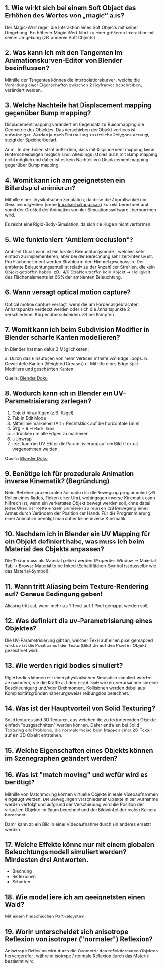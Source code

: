 ## 1. Wie wirkt sich bei einem Soft Object das Erhöhen des Wertes von „magic“ aus?

Der Magic-Wert regelt die Interaktion eines Soft Objects mit seiner Umgebung. Ein höherer Magic-Wert führt zu einer größeren Interaktion mit seiner Umgebung (zB. anderen Soft Objects)

## 2. Was kann ich mit den Tangenten im Animationskurven-Editor von Blender beeinflussen?

Mithilfe der Tangenten können die Interpolationskurven, welche die Verändung einer Eigenschaften zwischen 2 Keyframes beschreiben, verändert werden.

## 3. Welche Nachteile hat Displacement mapping gegenüber Bump mapping?

Displacement mapping varändert im Gegensatz zu Bumpmapping die Geometrie des Objektes. Das Verschieben der Objekt-vertices ist aufwändiger. Werden je nach Eintstellung zusätzliche Polygone erzeugt, steigt der Speicherbedarf.

Anm.: In den Folien steht außerdem, dass mit Displacement mapping keine Hinterscheidungen möglich sind. Allerdings ist dies auch mit Bump mapping nicht möglich und daher ist es kein Nachteil von Displacement mapping gegenüber Bump mapping.

## 4. Womit kann ich am geeignetsten ein Billardspiel animieren?

Mithilfe einer physikalischen Simulation, da diese die Abprallwinkel und Geschwindigkeiten (siehe [Impulserhaltungssatz](https://de.wikipedia.org/wiki/Impulserhaltungssatz)) korrekt berechnet und somit der Großteil der Animation von der Simulationssoftware übernommen wird.

Es reicht eine Rigid-Body-Simulation, da sich die Kugeln nicht verformen.

## 5. Wie funktioniert "Ambient Occlusion"?

Ambient Occulusion ist ein lokales Beleuchtungsmodell, welches sehr einfach zu implementieren, aber bei der Berechnung sehr zeit-intensiv ist. Pro Flächenelement werden Strahlen in den Himmel geschossen. Der ambiente Beleuchtungsanteil ist relativ zu der Anzahl der Strahlen, die kein Objekt getroffen haben. zB.: 4/6 Strahlen treffen kein Objekt => Helligkeit des Flächenelements ist 66% der ambienten Beleuchtung.

## 6. Wann versagt optical motion capture?

Optical motion capture versagt, wenn die am Körper angebrachten Anhaltspunkte verdeckt werden oder sich die Anhaltspunkte 2 verschiedener Körper überschneiden. zB bei Kämpfen

## 7. Womit kann ich beim Subdivision Modifier in Blender scharfe Kanten modellieren?

In Blender hat man dafür 3 Möglichkeiten:

a. Durch das Hinzufügen von mehr Vertices mithilfe von Edge Loops.
b. Gewichtete Kanten (Weighted Creases)
c. Mithilfe eines Edge Split-Modifiers und geschärften Kanten.

Quelle: [Blender Doku](https://de.wikibooks.org/wiki/Blender_Dokumentation:_Gesch%C3%A4rfte_Kanten_beim_Arbeiten_mit_Subdivision_Surfaces)

## 8. Wodurch kann ich in Blender ein UV-Parametrisierung zerlegen?

1. Objekt hinzufügen (z.B. Kugel)
2. Tab in Edit Mode
3. Mittellinie markieren (Alt + Rechtsklick auf die horizontale Linie)
4. Strg + e => ``Mark Seam``
5. ``a`` drücken um alle Edges zu markieren
6. ``u`` Unwrap
7. jetzt kann im UV Editor die Paramtrisierung auf ein Bild (Textur) vorgenommen werden.

Quelle: [Blender Doku](https://de.wikibooks.org/wiki/Blender_Dokumentation:_UV-Mapping)

## 9. Benötige ich für prozedurale Animation inverse Kinematik? (Begründung)

Nein. Bei einer prozeduralen Animation ist die Bewegung programmiert (zB Rollen eines Rades, Ticken einer Uhr), wohingegen inverse Kinematik dann hilfreich ist, wenn ein verkettetes Objekt bewegt werden soll, ohne dabei jedes Glied der Kette einzeln animieren zu müssen (zB Bewegung eines Armes durch Verändern der Position der Hand). Für die Programmierung einer Animation benötigt man daher keine inverse Kinematik.

## 10. Nachdem ich in Blender ein UV Mapping für ein Objekt definiert habe, was muss ich beim Material des Objekts anpassen?

Die Textur muss als Material gelinkt werden (Properties Window -> Material Tab -> Browse Material to be linked {Schaltflächen-Symbol ist dasselbe wie das Material-Symbol})

## 11. Wann tritt Aliasing beim Texture-Rendering auf? Genaue Bedingung geben!

Aliasing tritt auf, wenn mehr als 1 Texel auf 1 Pixel gemappt werden soll.

## 12. Was definiert die uv-Parametrisierung eines Objektes?

Die UV-Parametrisierung gibt an, welcher Texel auf einen pixel gemapped wird.
uv ist die Position auf der Textur(Bild) die auf den Pixel im Objekt gezeichnet wird.

## 13. Wie werden rigid bodies simuliert?

Rigid bodies können mit einer physikalischen Simulation simuliert werden. Je nachdem, wie die Kräfte auf den ``rigid body`` wirken, verursachen sie eine Beschleunigung und/oder Drehmoment.
Kollisionen werden dabei aus Komplexitätsgründen näherungsweise reibungslos berechnet.

## 14. Was ist der Hauptvorteil von Solid Texturing?

Solid textures sind 3D Texturen, aus welchen die zu texturierenden Objekte einfach "ausgeschnitten" werden können. Daher entfallen bei Solid Texturing alle Probleme, die normalerweise beim Mappen einer 2D Textur auf ein 3D Objekt entstehen.

## 15. Welche Eigenschaften eines Objekts können im Szenegraphen geändert werden?

## 16. Was ist "match moving" und wofür wird es benötigt?

Mithilfe von Matchmoving können virtuelle Objekte in reale Videoaufnahmen eingefügt werden. Die Bewegungen verschiedener Objekte in der Aufnahme werden verfolgt und aufgrund der Verschiebung wird die Position der virtuellen Objekte im Raum berechnet und der Bildwinkel der realen Kamera berechnet.

Damit kann zb ein Bild in einer Videoaufnahme durch ein anderes ersetzt werden.

## 17. Welche Effekte könne nur mit einem globalen Beleuchtungsmodell simuliert werden? Mindesten drei Antworten.

- Brechung
- Reflexionen
- Schatten

## 18. Wie modelliere ich am geeignetsten einen Wald?

Mit einem hierachischen Partikelsystem.

## 19. Worin unterscheidet sich anisotrope Reflexion von isotroper ("normaler") Reflexion?

Anisotrope Reflexion wird durch die Geometrie des reflektierenden Objektes hervorgerufen, während isotrope / normale Reflexion durch das Material bestimmt wird.
